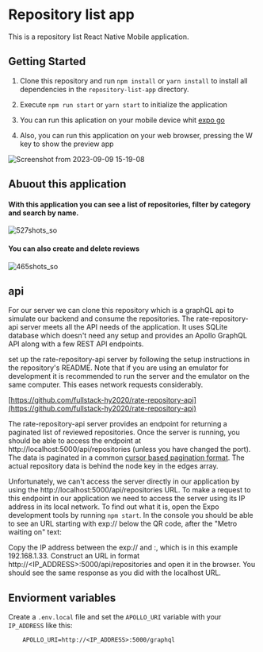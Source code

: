# Repository list app

This is a repository list React Native Mobile application.

## Getting Started

1. Clone this repository and run `npm install` or `yarn install` to install all dependencies in the `repository-list-app` directory.

2. Execute `npm run start` or `yarn start` to initialize the application

3. You can run this aplication on your mobile device whit [expo go](https://expo.dev/client)

4. Also, you can run this application on your web browser, pressing the W key to show the preview app

![Screenshot from 2023-09-09 15-19-08](https://github.com/alexismunoz1/repository-list-app/assets/77214476/0565e185-e617-4ca6-8573-cc033b720bef)

## Abuout this application

#### With this application you can see a list of repositories, filter by category and search by name.

![527shots_so](https://github.com/alexismunoz1/repository-list-app/assets/77214476/f03f4d43-e5e2-4be0-ac3a-9b4f2e337015)

#### You can also create and delete reviews

![465shots_so](https://github.com/alexismunoz1/repository-list-app/assets/77214476/ecfc60a2-219d-4c78-843f-b3e8f0dc9981)

## api

For our server we can clone this repository which is a graphQL api to simulate our backend and consume the repositories.
The rate-repository-api server meets all the API needs of the application.
It uses SQLite database which doesn't need any setup and provides an Apollo GraphQL API along with a few REST API endpoints.

set up the rate-repository-api server by following the setup instructions in the repository's README. Note that if you are using an emulator for development it is recommended to run the server and the emulator on the same computer. This eases network requests considerably.

[https://github.com/fullstack-hy2020/rate-repository-api](https://github.com/fullstack-hy2020/rate-repository-api)

The rate-repository-api server provides an endpoint for returning a paginated list of reviewed repositories. Once the server is running, you should be able to access the endpoint at http://localhost:5000/api/repositories (unless you have changed the port). The data is paginated in a common [cursor based pagination format](https://graphql.org/learn/pagination/). The actual repository data is behind the node key in the edges array.

Unfortunately, we can't access the server directly in our application by using the http://localhost:5000/api/repositories URL. To make a request to this endpoint in our application we need to access the server using its IP address in its local network. To find out what it is, open the Expo development tools by running `npm start`. In the console you should be able to see an URL starting with exp:// below the QR code, after the "Metro waiting on" text:

Copy the IP address between the exp:// and :, which is in this example 192.168.1.33. Construct an URL in format http://<IP_ADDRESS>:5000/api/repositories and open it in the browser. You should see the same response as you did with the localhost URL.

## Enviorment variables

Create a `.env.local` file and set the `APOLLO_URI` variable with your `IP_ADDRESS` like this:
```
    APOLLO_URI=http://<IP_ADDRESS>:5000/graphql
```
